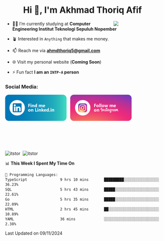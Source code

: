<h1 align="center">Hi 👋, I'm Akhmad Thoriq Afif</h1>

<img align="right" src="https://i.giphy.com/media/VbnUQpnihPSIgIXuZv/giphy.webp" style="width:30%;">

- 👨‍🎓 I’m currently studying at **Computer Engineering Institut Teknologi Sepuluh Nopember**

- 🪴 Interested in `Anything` that makes me money.

- 📫 Reach me via **ahmdthoriq5@gmail.com**

- 🌐 Visit my personal website (**Coming Soon**)

- ⚡ Fun fact **I am an `INTP-A` person**

<h3 align="left">Social Media:</h3>
<p align="left">
<a href="https://linkedin.com/in/akhmad-thoriq-afif" target="_blank"><img align="center" src="./images/linkedin.png" alt="akhmad-thoriq-afif" width="200" /></a>&nbsp;&nbsp;
<a href="https://instagram.com/ahmdthoriq_" target="_blank"><img align="center" src="./images/instagram.png" alt="ahmdthoriq_"width="200" /></a>
</p>
</br>
</br>
</br>
</br>
<p><img align="center" src="https://github-readme-stats.vercel.app/api?username=itstor&show_icons=true&locale=en&theme=nord" alt="itstor" height="170"/>&nbsp;&nbsp;<img align="center" src="https://github-readme-stats.vercel.app/api/top-langs?username=itstor&show_icons=true&locale=en&layout=compact&theme=nord" alt="itstor" height="170" /></p>

<!--START_SECTION:waka-->
📊 **This Week I Spent My Time On** 

```text
💬 Programming Languages: 
TypeScript               9 hrs 10 mins       █████████░░░░░░░░░░░░░░░░   36.23% 
SQL                      5 hrs 43 mins       █████░░░░░░░░░░░░░░░░░░░░   22.61% 
Go                       5 hrs 35 mins       █████░░░░░░░░░░░░░░░░░░░░   22.09% 
HTML                     2 hrs 45 mins       ██░░░░░░░░░░░░░░░░░░░░░░░   10.89% 
YAML                     36 mins             ░░░░░░░░░░░░░░░░░░░░░░░░░   2.38%

```


 Last Updated on 09/11/2024
<!--END_SECTION:waka-->

